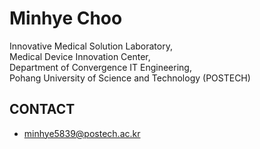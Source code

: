 # Minhye Choo
Innovative Medical Solution Laboratory,  
Medical Device Innovation Center,  
Department of Convergence IT Engineering,  
Pohang University of Science and Technology (POSTECH)  


## CONTACT
- minhye5839@postech.ac.kr
